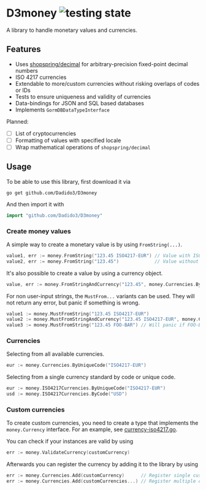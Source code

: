 # D3money ![testing state](https://github.com/Dadido3/D3money/actions/workflows/test.yml/badge.svg?branch=master)

A library to handle monetary values and currencies.

## Features

- Uses [shopspring/decimal](https://github.com/shopspring/decimal) for arbitrary-precision fixed-point decimal numbers
- ISO 4217 currencies
- Extendable to more/custom currencies without risking overlaps of codes or IDs
- Tests to ensure uniqueness and validity of currencies
- Data-bindings for JSON and SQL based databases
- Implements `GormDBDataTypeInterface`

Planned:

- [ ] List of cryptocurrencies
- [ ] Formatting of values with specified locale
- [ ] Wrap mathematical operations of `shopspring/decimal`

## Usage

To be able to use this library, first download it via

```shell
go get github.com/Dadido3/D3money
```

And then import it with

```go
import "github.com/Dadido3/D3money"
```

### Create money values

A simple way to create a monetary value is by using `FromString(...)`.

```go
value1, err := money.FromString("123.45 ISO4217-EUR") // Value with ISO4217 EUR as currency.
value2, err := money.FromString("123.45")             // Value without currency or unit.
```

It's also possible to create a value by using a currency object.

```go
value, err := money.FromStringAndCurrency("123.45", money.Currencies.ByUniqueCode("ISO4217-EUR"))
```

For non user-input strings, the `MustFrom...` variants can be used.
They will not return any error, but panic if something is wrong.

```go
value1 := money.MustFromString("123.45 ISO4217-EUR")
value2 := money.MustFromStringAndCurrency("123.45 ISO4217-EUR", money.Currencies.ByUniqueCode("ISO4217-EUR"))
value3 := money.MustFromString("123.45 FOO-BAR") // Will panic if FOO-BAR is not a registered currency.
```

### Currencies

Selecting from all available currencies.

```go
eur := money.Currencies.ByUniqueCode("ISO4217-EUR")
```

Selecting from a single currency standard by code or unique code.

```go
eur := money.ISO4217Currencies.ByUniqueCode("ISO4217-EUR")
usd := money.ISO4217Currencies.ByCode("USD")
```

### Custom currencies

To create custom currencies, you need to create a type that implements the `money.Currency` interface.
For an example, see [currency-iso4217.go](currency-iso4217.go).

You can check if your instances are valid by using

```go
err := money.ValidateCurrency(customCurrency)
```

Afterwards you can register the currency by adding it to the library by using

```go
err := money.Currencies.Add(customCurrency)      // Register single custom currency.
err := money.Currencies.Add(customCurrencies...) // Register multiple custom currencies.
```
